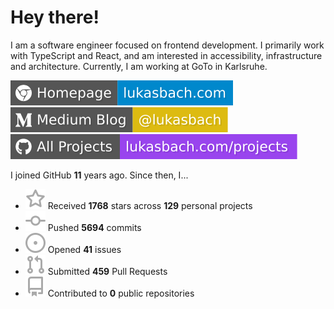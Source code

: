 # Hey there!

I am a software engineer focused on frontend development. I primarily work with TypeScript and React, and am interested in accessibility, infrastructure and architecture. Currently, I am working at GoTo in Karlsruhe.

[![Homepage](./icons/homepage.svg)](https://lukasbach.com)
[![Medium Blog](./icons/medium.svg)](https://medium.com/@lukasbach)
[![My Projects](./icons/projects.svg)](https://lukasbach.com/projects)

I joined GitHub **11** years ago. Since then, I...

- ![](./icons/star.svg) Received **1768** stars across **129** personal projects
- ![](./icons/commit.svg) Pushed **5694** commits
- ![](./icons/issues.svg) Opened **41** issues
- ![](./icons/pr.svg) Submitted **459** Pull Requests
- ![](./icons/repo.svg) Contributed to **0** public repositories
